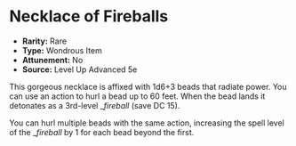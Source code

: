 # Necklace of Fireballs

- **Rarity:** Rare
- **Type:** Wondrous Item
- **Attunement:** No
- **Source:** Level Up Advanced 5e

This gorgeous necklace is affixed with 1d6+3 beads that radiate power. You can use an action to hurl a bead up to 60 feet. When the bead lands it detonates as a 3rd-level __fireball_ (save DC 15). 

You can hurl multiple beads with the same action, increasing the spell level of the __fireball_  by 1 for each bead beyond the first.
